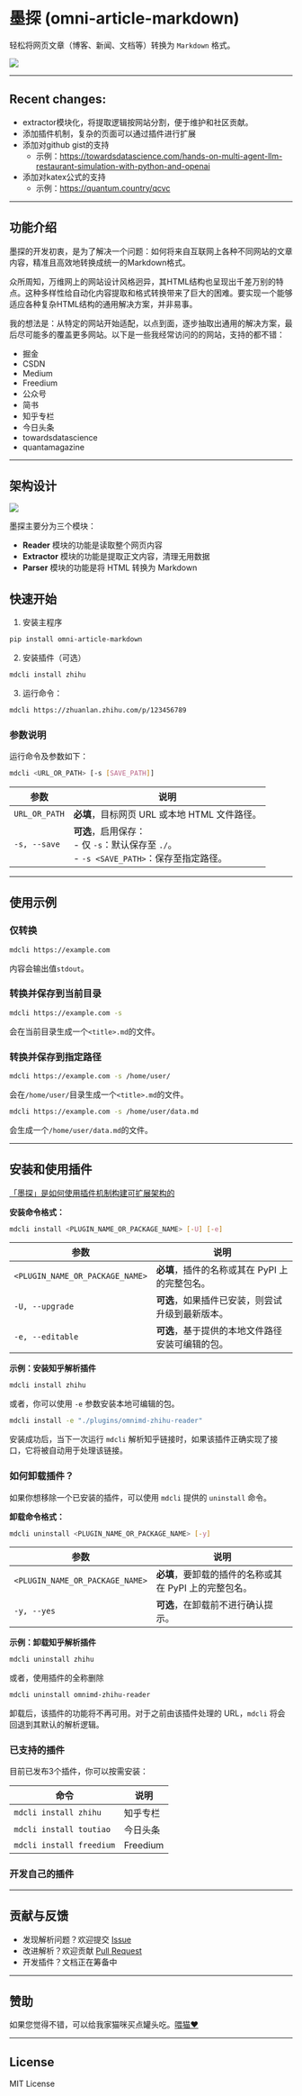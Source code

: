 # 墨探 (omni-article-markdown)

轻松将网页文章（博客、新闻、文档等）转换为 `Markdown` 格式。

![](data/1.gif)

---

## Recent changes:

- extractor模块化，将提取逻辑按网站分割，便于维护和社区贡献。
- 添加插件机制，复杂的页面可以通过插件进行扩展
- 添加对github gist的支持
  - 示例：https://towardsdatascience.com/hands-on-multi-agent-llm-restaurant-simulation-with-python-and-openai
- 添加对katex公式的支持
  - 示例：https://quantum.country/qcvc

---

## 功能介绍
墨探的开发初衷，是为了解决一个问题：如何将来自互联网上各种不同网站的文章内容，精准且高效地转换成统一的Markdown格式。

众所周知，万维网上的网站设计风格迥异，其HTML结构也呈现出千差万别的特点。这种多样性给自动化内容提取和格式转换带来了巨大的困难。要实现一个能够适应各种复杂HTML结构的通用解决方案，并非易事。

我的想法是：从特定的网站开始适配，以点到面，逐步抽取出通用的解决方案，最后尽可能多的覆盖更多网站。以下是一些我经常访问的的网站，支持的都不错：

- 掘金
- CSDN
- Medium
- Freedium
- 公众号
- 简书
- 知乎专栏
- 今日头条
- towardsdatascience
- quantamagazine

---

## 架构设计

![](data/1.jpg)

墨探主要分为三个模块：

- **Reader** 模块的功能是读取整个网页内容
- **Extractor** 模块的功能是提取正文内容，清理无用数据
- **Parser** 模块的功能是将 HTML 转换为 Markdown

## 快速开始

1. 安装主程序

```sh
pip install omni-article-markdown
```

2. 安装插件（可选）

```sh
mdcli install zhihu
```

3. 运行命令：

```sh
mdcli https://zhuanlan.zhihu.com/p/123456789
```

### 参数说明

运行命令及参数如下：

```sh
mdcli <URL_OR_PATH> [-s [SAVE_PATH]]
```

| 参数               | 说明 |
|--------------------|------|
| `URL_OR_PATH`     | **必填**，目标网页 URL 或本地 HTML 文件路径。 |
| `-s, --save`      | **可选**，启用保存：<br> - 仅 `-s`：默认保存至 `./`。<br> - `-s <SAVE_PATH>`：保存至指定路径。 |

---

## 使用示例

### 仅转换
```sh
mdcli https://example.com
```

内容会输出值`stdout`。

### 转换并保存到当前目录

```sh
mdcli https://example.com -s
```

会在当前目录生成一个`<title>.md`的文件。

### 转换并保存到指定路径

```sh
mdcli https://example.com -s /home/user/
```

会在`/home/user/`目录生成一个`<title>.md`的文件。

```sh
mdcli https://example.com -s /home/user/data.md
```

会生成一个`/home/user/data.md`的文件。

---

## 安装和使用插件

[「墨探」是如何使用插件机制构建可扩展架构的](https://babyno.top/posts/2025/06/a-deep-dive-into-the-extensible-architecture-of-omni-article-markdown/)

**安装命令格式：**

```sh
mdcli install <PLUGIN_NAME_OR_PACKAGE_NAME> [-U] [-e]
```

| 参数                             | 说明                                                                 |
|----------------------------------|----------------------------------------------------------------------|
| `<PLUGIN_NAME_OR_PACKAGE_NAME>` | **必填**，插件的名称或其在 PyPI 上的完整包名。 |
| `-U, --upgrade`                  | **可选**，如果插件已安装，则尝试升级到最新版本。                          |
| `-e, --editable`                  | **可选**，基于提供的本地文件路径安装可编辑的包。                          |

**示例：安装知乎解析插件**

```sh
mdcli install zhihu
```

或者，你可以使用 `-e` 参数安装本地可编辑的包。

```sh
mdcli install -e "./plugins/omnimd-zhihu-reader"
```

安装成功后，当下一次运行 `mdcli` 解析知乎链接时，如果该插件正确实现了接口，它将被自动用于处理该链接。

### 如何卸载插件？

如果你想移除一个已安装的插件，可以使用 `mdcli` 提供的 `uninstall` 命令。

**卸载命令格式：**

```sh
mdcli uninstall <PLUGIN_NAME_OR_PACKAGE_NAME> [-y]
```

| 参数                             | 说明                                                     |
|----------------------------------|----------------------------------------------------------|
| `<PLUGIN_NAME_OR_PACKAGE_NAME>` | **必填**，要卸载的插件的名称或其在 PyPI 上的完整包名。 |
| `-y, --yes`                      | **可选**，在卸载前不进行确认提示。                         |

**示例：卸载知乎解析插件**

```sh
mdcli uninstall zhihu
```

或者，使用插件的全称删除

```sh
mdcli uninstall omnimd-zhihu-reader
```

卸载后，该插件的功能将不再可用。对于之前由该插件处理的 URL，`mdcli` 将会回退到其默认的解析逻辑。

### 已支持的插件

目前已发布3个插件，你可以按需安装：

| 命令                             | 说明                                                     |
|----------------------------------|----------------------------------------------------------|
| `mdcli install zhihu`              | 知乎专栏 |
| `mdcli install toutiao`            | 今日头条                         |
| `mdcli install freedium`           | Freedium                         |

### 开发自己的插件

---

## 贡献与反馈
- 发现解析问题？欢迎提交 [Issue](https://github.com/caol64/omni-article-markdown/issues)
- 改进解析？欢迎贡献 [Pull Request](https://github.com/caol64/omni-article-markdown/pulls)
- 开发插件？文档正在筹备中

---

## 赞助

如果您觉得不错，可以给我家猫咪买点罐头吃。[喂猫❤️](https://yuzhi.tech/sponsor)

---

## License

MIT License
